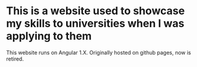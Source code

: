 # This is a website used to showcase my skills to universities when I was applying to them

This website runs on Angular 1.X.
Originally hosted on github pages, now is retired.
